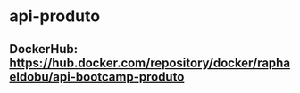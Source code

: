 # api-produto

## DockerHub: https://hub.docker.com/repository/docker/raphaeldobu/api-bootcamp-produto

